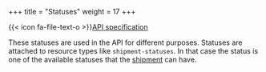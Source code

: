 +++
title = "Statuses"
weight = 17
+++

{{< icon fa-file-text-o >}}[API specification](https://docs.myparcel.com/api-specification#/Statuses)

These statuses are used in the API for different purposes. Statuses are attached to resource types like `shipment-statuses`. In that case the status is one of the available statuses that the [shipment](/api/resources/shipments/) can have.
